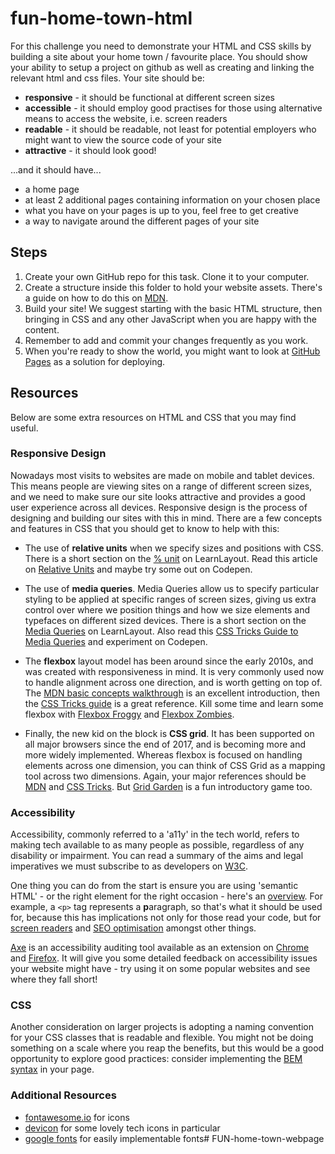 # fun-home-town-html

For this challenge you need to demonstrate your HTML and CSS skills by building a site about your home town / favourite place. You should show your ability to setup a project on github as well as creating and linking the relevant html and css files. Your site should be:

- **responsive** - it should be functional at different screen sizes
- **accessible** - it should employ good practises for those using alternative means to access the website, i.e. screen readers
- **readable** - it should be readable, not least for potential employers who might want to view the source code of your site
- **attractive** - it should look good!

...and it should have...

- a home page
- at least 2 additional pages containing information on your chosen place
- what you have on your pages is up to you, feel free to get creative
- a way to navigate around the different pages of your site

## Steps

1. Create your own GitHub repo for this task. Clone it to your computer.
2. Create a structure inside this folder to hold your website assets. There's a guide on how to do this on [MDN](https://developer.mozilla.org/en-US/docs/Learn/Getting_started_with_the_web/Dealing_with_files).
3. Build your site! We suggest starting with the basic HTML structure, then bringing in CSS and any other JavaScript when you are happy with the content.
4. Remember to add and commit your changes frequently as you work.
5. When you're ready to show the world, you might want to look at [GitHub Pages](https://pages.github.com/) as a solution for deploying.

## Resources

Below are some extra resources on HTML and CSS that you may find useful.

### Responsive Design

Nowadays most visits to websites are made on mobile and tablet devices. This means people are viewing sites on a range of different screen sizes, and we need to make sure our site looks attractive and provides a good user experience across all devices. Responsive design is the process of designing and building our sites with this in mind. There are a few concepts and features in CSS that you should get to know to help with this:

- The use of **relative units** when we specify sizes and positions with CSS. There is a short section on the [% unit](http://learnlayout.com/percent.html) on LearnLayout. Read this article on [Relative Units](https://thecssworkshop.com/lessons/relative-units) and maybe try some out on Codepen.

- The use of **media queries**. Media Queries allow us to specify particular styling to be applied at specific ranges of screen sizes, giving us extra control over where we position things and how we size elements and typefaces on different sized devices. There is a short section on the [Media Queries](http://learnlayout.com/media-queries.html) on LearnLayout. Also read this [CSS Tricks Guide to Media Queries](https://css-tricks.com/css-media-queries/) and experiment on Codepen.

- The **flexbox** layout model has been around since the early 2010s, and was created with responsiveness in mind. It is very commonly used now to handle alignment across one direction, and is worth getting on top of. The [MDN basic concepts walkthrough](https://developer.mozilla.org/en-US/docs/Web/CSS/CSS_Flexible_Box_Layout/Basic_Concepts_of_Flexbox) is an excellent introduction, then the [CSS Tricks guide](https://css-tricks.com/snippets/css/a-guide-to-flexbox/) is a great reference. Kill some time and learn some flexbox with [Flexbox Froggy](https://flexboxfroggy.com/) and [Flexbox Zombies](https://flexboxzombies.com/p/flexbox-zombies).

- Finally, the new kid on the block is **CSS grid**. It has been supported on all major browsers since the end of 2017, and is becoming more and more widely implemented. Whereas flexbox is focused on handling elements across one dimension, you can think of CSS Grid as a mapping tool across two dimensions. Again, your major references should be [MDN](https://developer.mozilla.org/en-US/docs/Web/CSS/CSS_Grid_Layout/Basic_Concepts_of_Grid_Layout) and [CSS Tricks](https://css-tricks.com/snippets/css/complete-guide-grid/). But [Grid Garden](http://cssgridgarden.com/) is a fun introductory game too.

### Accessibility

Accessibility, commonly referred to a 'a11y' in the tech world, refers to making tech available to as many people as possible, regardless of any disability or impairment. You can read a summary of the aims and legal imperatives we must subscribe to as developers on [W3C](https://www.w3.org/standards/webdesign/accessibility).

One thing you can do from the start is ensure you are using 'semantic HTML' - or the right element for the right occasion - here's an [overview](https://internetingishard.com/html-and-css/semantic-html/). For example, a `<p>` tag represents a **p**aragraph, so that's what it should be used for, because this has implications not only for those read your code, but for [screen readers](https://24ways.org/2017/accessibility-through-semantic-html/) and [SEO optimisation](https://www.inboundnow.com/html5-semantic-elements-mean-seo/) amongst other things.

[Axe](https://www.deque.com/axe/) is an accessibility auditing tool available as an extension on [Chrome](https://chrome.google.com/webstore/detail/axe/lhdoppojpmngadmnindnejefpokejbdd) and [Firefox](https://addons.mozilla.org/en-US/firefox/addon/axe-devtools/). It will give you some detailed feedback on accessibility issues your website might have - try using it on some popular websites and see where they fall short!

### CSS

Another consideration on larger projects is adopting a naming convention for your CSS classes that is readable and flexible. You might not be doing something on a scale where you reap the benefits, but this would be a good opportunity to explore good practices: consider implementing the [BEM syntax](http://getbem.com/introduction/) in your page.

### Additional Resources

- [fontawesome.io](http://fontawesome.io/) for icons
- [devicon](http://konpa.github.io/devicon/) for some lovely tech icons in particular
- [google fonts](https://fonts.google.com/) for easily implementable fonts# FUN-home-town-webpage
